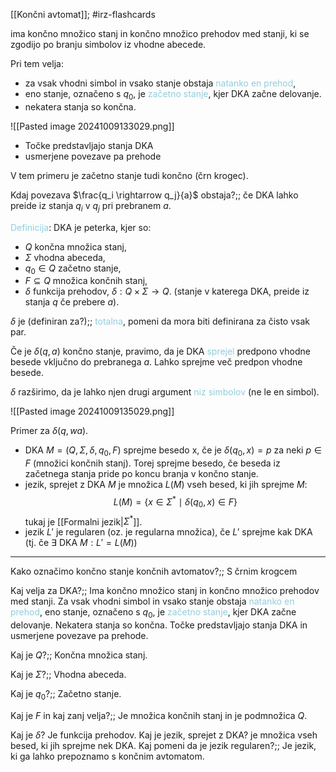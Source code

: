 [[Končni avtomat]]; #irz-flashcards 

ima končno množico stanj in končno množico prehodov med stanji, ki se zgodijo po branju simbolov iz vhodne abecede.

Pri tem velja:
- za vsak vhodni simbol in vsako stanje obstaja <font color="#92cddc">natanko en prehod</font>,
- eno stanje, označeno s $q_0$, je <font color="#92cddc">začetno stanje</font>, kjer DKA začne delovanje.
- nekatera stanja so končna.

![[Pasted image 20241009133029.png]]

- Točke predstavljajo stanja DKA
- usmerjene povezave pa prehode

V tem primeru je začetno stanje tudi končno (črn krogec).

Kdaj povezava $\frac{q_i \rightarrow q_j}{a}$ obstaja?;; če DKA lahko preide iz stanja $q_i$ v $q_j$ pri prebranem $a$.
<!--SR:!2024-11-03,15,290-->

<font color="#92cddc">Definicija</font>: DKA je peterka, kjer so:
- $Q$ končna množica stanj,
- $\Sigma$ vhodna abeceda,
- $q_0 \in Q$ začetno stanje,
- $F \subseteq Q$ množica končnih stanj,
- $\delta$ funkcija prehodov, $\delta : Q \times \Sigma \rightarrow Q$. (stanje v katerega DKA, preide iz stanja $q$ če prebere $a$).

$\delta$ je (definiran za?);; <font color="#92cddc">totalna</font>, pomeni da mora biti definirana za čisto vsak par.
<!--SR:!2024-10-26,3,230-->

Če je $\delta(q,a)$ končno stanje, pravimo, da je DKA <font color="#92cddc">sprejel</font> predpono vhodne besede vključno do prebranega $a$. Lahko sprejme več predpon vhodne besede.

$\delta$ razširimo, da je lahko njen drugi argument <font color="#92cddc">niz simbolov</font> (ne le en simbol). 

![[Pasted image 20241009135029.png]]

Primer za $\delta(q, wa)$.

- DKA $M = (Q, \Sigma, \delta, q_0, F)$ sprejme besedo x, če je $\delta(q_0, x) = p$ za neki $p \in F$ (množici končnih stanj). Torej sprejme besedo, če beseda iz začetnega stanja pride po koncu branja v končno stanje.
- jezik, sprejet z DKA $M$ je množica $L(M)$ vseh besed, ki jih sprejme $M$: $$L(M) = \{x \in \Sigma^* \mid \delta(q_0, x)\in F\}$$ tukaj je [[Formalni jezik|$\Sigma^*$]].
- jezik $L'$ je regularen (oz. je regularna množica), če $L'$ sprejme kak DKA (tj. če $\exists$ DKA $M : L'  = L(M)$)

---
Kako označimo končno stanje končnih avtomatov?;; S črnim krogcem
<!--SR:!2024-11-03,15,290-->
Kaj velja za DKA?;; Ima končno množico stanj in končno množico prehodov med stanji. Za vsak vhodni simbol in vsako stanje obstaja <font color="#92cddc">natanko en prehod</font>, eno stanje, označeno s $q_0$, je <font color="#92cddc">začetno stanje</font>, kjer DKA začne delovanje. Nekatera stanja so končna. Točke predstavljajo stanja DKA in usmerjene povezave pa prehode.
<!--SR:!2024-10-24,5,230-->
Kaj je $Q$?;; Končna množica stanj.
<!--SR:!2024-11-03,15,290-->
Kaj je $\Sigma$?;; Vhodna abeceda.
<!--SR:!2024-11-01,9,230-->
Kaj je $q_0$?;; Začetno stanje.
<!--SR:!2024-11-03,15,290-->
Kaj je $F$ in kaj zanj velja?;; Je množica končnih stanj in je podmnožica $Q$.
<!--SR:!2024-10-26,11,270-->
Kaj je $\delta$? Je funkcija prehodov. 
Kaj je jezik, sprejet z DKA? je množica vseh besed, ki jih sprejme nek DKA.
Kaj pomeni da je jezik regularen?;; Je jezik, ki ga lahko prepoznamo s končnim avtomatom.
<!--SR:!2024-10-25,6,250-->